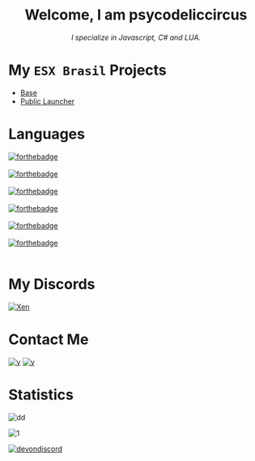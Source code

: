 
<h1 align="center">Welcome, I am psycodeliccircus</h1>
<p align="center"><i>I specialize in Javascript, C# and LUA.</i></p>





# My `ESX Brasil` Projects
- [Base](https://github.com/ESX-Brasil/base)
- [Public Launcher](https://github.com/psycodeliccircus/ESXBrasilRP/)


# Languages
[![forthebadge](https://forthebadge.com/images/badges/made-with-c-sharp.svg)](https://esxframework.com.br/)<br></br>
[![forthebadge](https://forthebadge.com/images/badges/made-with-javascript.svg)](https://esxframework.com.br/)<br></br>
[![forthebadge](https://forthebadge.com/images/badges/made-with-python.svg)](https://esxframework.com.br/)<br></br>
[![forthebadge](https://forthebadge.com/images/badges/made-with-rust.svg)](https://esxframework.com.br/)<br></br>
[![forthebadge](https://forthebadge.com/images/badges/made-with-typescript.svg)](https://esxframework.com.br/)<br></br>
[![forthebadge](https://esxframework.com.br/uploads/pages_media/0_made-with-lua.svg)](https://esxframework.com.br/)<br></br>

# My Discords
[![Xen](https://discordapp.com/api/guilds/693468263161659402/widget.png?style=banner4)](https://esxframework.com.br/discord/invite/ESXFramework/)

# Contact Me
[![y](https://img.shields.io/badge/-Discord-7289DA?style=for-the-badge&logo=Discord&logoColor=white)](https://discord.com/users/389558396195438593)
[![y](https://img.shields.io/badge/-renildomarcio-1769FF?style=for-the-badge&logo=Twitter&logoColor=white)](https://twitter.com/follow/renildomarcio)



# Statistics 
![dd](https://github-readme-stats-eight-theta.vercel.app/api?username=psycodeliccircus&show_icons=true&theme=react&include_all_commits=true&count_private)

![1](https://github-readme-stats.vercel.app/api/top-langs/?username=psycodeliccircus&theme=blue-green)


[![devondiscord](https://img.shields.io/badge/TEAM-ESXBrasil%20ON%20DISCORD-%23738ADB?style=for-the-badge&logo=discord)](https://esxframework.com.br/discord/invite/ESXFramework/)
